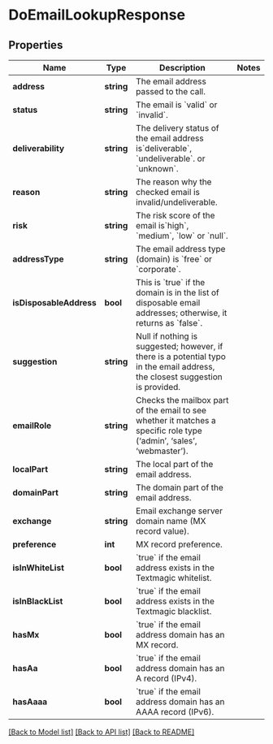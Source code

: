 # DoEmailLookupResponse

## Properties
Name | Type | Description | Notes
------------ | ------------- | ------------- | -------------
**address** | **string** | The email address passed to the call. | 
**status** | **string** | The email is &#x60;valid&#x60; or &#x60;invalid&#x60;. | 
**deliverability** | **string** | The delivery status of the email address is&#x60;deliverable&#x60;, &#x60;undeliverable&#x60;. or &#x60;unknown&#x60;. | 
**reason** | **string** | The reason why the checked email is invalid/undeliverable. | 
**risk** | **string** | The risk score of the email is&#x60;high&#x60;, &#x60;medium&#x60;, &#x60;low&#x60; or &#x60;null&#x60;. | 
**addressType** | **string** | The email address type (domain) is &#x60;free&#x60; or &#x60;corporate&#x60;. | 
**isDisposableAddress** | **bool** | This is &#x60;true&#x60; if the domain is in the list of disposable email addresses; otherwise, it returns as &#x60;false&#x60;. | 
**suggestion** | **string** | Null if nothing is suggested; however, if there is a potential typo in the email address, the closest suggestion is provided. | 
**emailRole** | **string** | Checks the mailbox part of the email to see whether it matches a specific role type (‘admin’, ‘sales’, ‘webmaster’). | 
**localPart** | **string** | The local part of the email address. | 
**domainPart** | **string** | The domain part of the email address. | 
**exchange** | **string** | Email exchange server domain name (MX record value). | 
**preference** | **int** | MX record preference. | 
**isInWhiteList** | **bool** | &#x60;true&#x60; if the email address exists in the Textmagic whitelist. | 
**isInBlackList** | **bool** | &#x60;true&#x60; if the email address exists in the Textmagic blacklist. | 
**hasMx** | **bool** | &#x60;true&#x60; if the email address domain has an MX record. | 
**hasAa** | **bool** | &#x60;true&#x60; if the email address domain has an A record (IPv4). | 
**hasAaaa** | **bool** | &#x60;true&#x60; if the email address domain has an AAAA record (IPv6). | 

[[Back to Model list]](../README.md#documentation-for-models) [[Back to API list]](../README.md#documentation-for-api-endpoints) [[Back to README]](../README.md)


